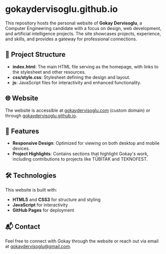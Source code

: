 # gokaydervisoglu.github.io

This repository hosts the personal website of **Gokay Dervisoglu**, a Computer Engineering candidate with a focus on design, web development, and artificial intelligence projects. The site showcases projects, experience, and skills, and provides a gateway for professional connections.

## 📁 Project Structure

- **index.html**: The main HTML file serving as the homepage, with links to the stylesheet and other resources.
- **css/style.css**: Stylesheet defining the design and layout.
- **js**: JavaScript files for interactivity and enhanced functionality.

## 🌐 Website

The website is accessible at [gokaydervisoglu.com](https://gokaydervisoglu.com) (custom domain) or through [gokaydervisoglu.github.io](https://gokaydervisoglu.github.io).

## 🚀 Features

- **Responsive Design**: Optimized for viewing on both desktop and mobile devices.
- **Project Highlights**: Contains sections that highlight Gokay's work, including contributions to projects like TÜBİTAK and TEKNOFEST.

## 🛠️ Technologies

This website is built with:
- **HTML5** and **CSS3** for structure and styling
- **JavaScript** for interactivity
- **GitHub Pages** for deployment

## 📬 Contact

Feel free to connect with Gokay through the website or reach out via email at [gokaydervisoglu@gmail.com](mailto:gokaydervisoglu@gmail.com).
